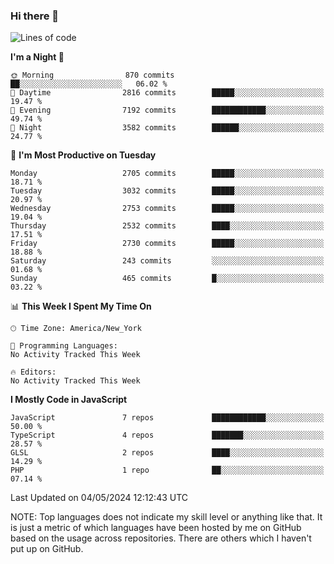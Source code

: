 ### Hi there 👋

<!--
**LynxJinxxy/LynxJinxxy** is a ✨ _special_ ✨ repository because its `README.md` (this file) appears on your GitHub profile.

Here are some ideas to get you started:

- 🔭 I’m currently working on ...
- 🌱 I’m currently learning ...
- 👯 I’m looking to collaborate on ...
- 🤔 I’m looking for help with ...
- 💬 Ask me about ...
- 📫 How to reach me: ...
- 😄 Pronouns: ...
- ⚡ Fun fact: ...
-->

<!--START_SECTION:waka-->
![Lines of code](https://img.shields.io/badge/From%20Hello%20World%20I%27ve%20Written-31.8%20million%20lines%20of%20code-blue)

**I'm a Night 🦉** 

```text
🌞 Morning                870 commits         ██░░░░░░░░░░░░░░░░░░░░░░░   06.02 % 
🌆 Daytime                2816 commits        █████░░░░░░░░░░░░░░░░░░░░   19.47 % 
🌃 Evening                7192 commits        ████████████░░░░░░░░░░░░░   49.74 % 
🌙 Night                  3582 commits        ██████░░░░░░░░░░░░░░░░░░░   24.77 % 
```
📅 **I'm Most Productive on Tuesday** 

```text
Monday                   2705 commits        █████░░░░░░░░░░░░░░░░░░░░   18.71 % 
Tuesday                  3032 commits        █████░░░░░░░░░░░░░░░░░░░░   20.97 % 
Wednesday                2753 commits        █████░░░░░░░░░░░░░░░░░░░░   19.04 % 
Thursday                 2532 commits        ████░░░░░░░░░░░░░░░░░░░░░   17.51 % 
Friday                   2730 commits        █████░░░░░░░░░░░░░░░░░░░░   18.88 % 
Saturday                 243 commits         ░░░░░░░░░░░░░░░░░░░░░░░░░   01.68 % 
Sunday                   465 commits         █░░░░░░░░░░░░░░░░░░░░░░░░   03.22 % 
```


📊 **This Week I Spent My Time On** 

```text
🕑︎ Time Zone: America/New_York

💬 Programming Languages: 
No Activity Tracked This Week

🔥 Editors: 
No Activity Tracked This Week
```

**I Mostly Code in JavaScript** 

```text
JavaScript               7 repos             ████████████░░░░░░░░░░░░░   50.00 % 
TypeScript               4 repos             ███████░░░░░░░░░░░░░░░░░░   28.57 % 
GLSL                     2 repos             ████░░░░░░░░░░░░░░░░░░░░░   14.29 % 
PHP                      1 repo              ██░░░░░░░░░░░░░░░░░░░░░░░   07.14 % 
```




 Last Updated on 04/05/2024 12:12:43 UTC
<!--END_SECTION:waka-->
NOTE: Top languages does not indicate my skill level or anything like that. It is just a metric of which languages have been hosted by me on GitHub based on the usage across repositories. There are others which I haven't put up on GitHub.
